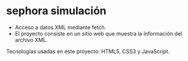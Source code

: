 # sephora simulación

- Acceso a datos XML mediante fetch.
- El proyecto consiste en un sitio web que muestra la información del archivo XML.

Tecnologías usadas en este proyecto: HTML5, CSS3 y JavaScript.
